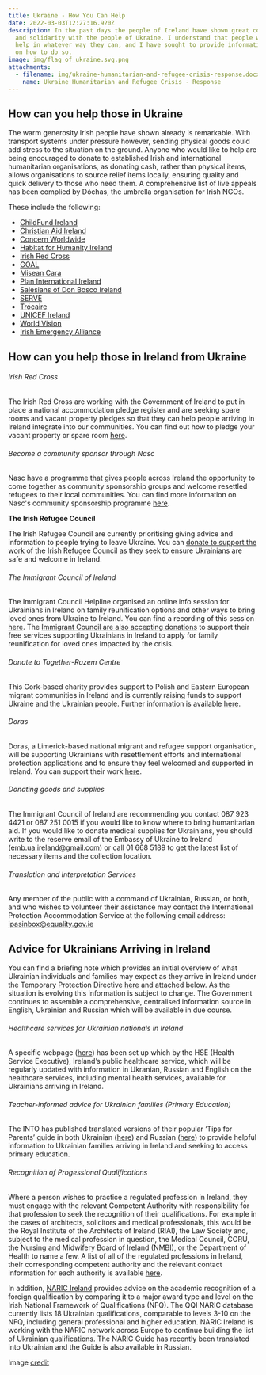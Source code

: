 ```yaml
---
title: Ukraine - How You Can Help
date: 2022-03-03T12:27:16.920Z
description: In the past days the people of Ireland have shown great compassion
  and solidarity with the people of Ukraine. I understand that people want to
  help in whatever way they can, and I have sought to provide information below
  on how to do so.
image: img/flag_of_ukraine.svg.png
attachments:
  - filename: img/ukraine-humanitarian-and-refugee-crisis-response.docx
    name: Ukraine Humanitarian and Refugee Crisis - Response
---
```

## How can you help those in Ukraine

The warm generosity Irish people have shown already is remarkable. With transport systems under pressure however, sending physical goods could add stress to the situation on the ground. Anyone who would like to help are being encouraged to donate to established Irish and international humanitarian organisations, as donating cash, rather than physical items, allows organisations to source relief items locally, ensuring quality and quick delivery to those who need them. A comprehensive list of live appeals has been complied by Dóchas, the umbrella organisation for Irish NGOs.

These include the following:

* [ChildFund Ireland](https://www.childfund.ie/ukraine-appeal/)
* [Christian Aid Ireland](https://www.christianaid.ie/emergencies/ukraine-crisis-appeal)
* [Concern Worldwide](https://www.concern.net/)
* [Habitat for Humanity Ireland](https://www.habitatireland.ie/ukraine/)
* [Irish Red Cross](https://www.redcross.ie/)
* [GOAL](https://www.goalglobal.org/)
* [Misean Cara](https://www.miseancara.ie/)
* [Plan International Ireland](https://www.plan.ie/?gclid=CjwKCAiApfeQBhAUEiwA7K_UHzF1tsxrlwCv-MsU6xxtnTCRfbxgvse4W5Ff0dgprIKUKzxVvRyfqRoCtgIQAvD_BwE)
* [Salesians of Don Bosco Ireland](https://www.salesiansireland.ie/)
* [SERVE](https://serve.ie/solidarity-with-ukraine/)
* [Trócaire](https://www.trocaire.org/)
* [UNICEF Ireland](https://www.unicef.ie/)
* [World Vision](https://www.worldvision.ie/support/campaign/ukraine-crisis/)
* [Irish Emergency Alliance](https://irishemergencyalliance.org/ukraine-appeal)

## How can you help those in Ireland from Ukraine

###### Irish Red Cross

The Irish Red Cross are working with the Government of Ireland to put in place a national accommodation pledge register and are seeking spare rooms and vacant property pledges so that they can help people arriving in Ireland integrate into our communities. You can find out how to pledge your vacant property or spare room [here](https://registerofpledges.redcross.ie/#/).

###### Become a community sponsor through Nasc

Nasc have a programme that gives people across Ireland the opportunity to come together as community sponsorship groups and welcome resettled refugees to their local communities. You can find more information on Nasc's community sponsorship programme [here](https://nascireland.org/communitysponsorship).

**The Irish Refugee Council**

The Irish Refugee Council are currently prioritising giving advice and information to people trying to leave Ukraine. You can [donate to support the work](https://www.irishrefugeecouncil.ie/Appeal/support-refugees-from-ukraine) of the Irish Refugee Council as they seek to ensure Ukrainians are safe and welcome in Ireland.

###### The Immigrant Council of Ireland

The Immigrant Council Helpline organised an online info session for Ukrainians in Ireland on family reunification options and other ways to bring loved ones from Ukraine to Ireland. You can find a recording of this session [here](https://www.immigrantcouncil.ie/news/online-information-session-immigration-options-ukrainians-ireland). The [Immigrant Council are also accepting donations](https://www.immigrantcouncil.ie/donate) to support their free services supporting Ukrainians in Ireland to apply for family reunification for loved ones impacted by the crisis.

###### Donate to Together-Razem Centre

This Cork-based charity provides support to Polish and Eastern European migrant communities in Ireland and is currently raising funds to support Ukraine and the Ukrainian people. Further information is available [here](https://donorbox.org/plea-for-support-to-purchase-medical-supplies-for-the-ukrainian-people).

###### Doras

Doras, a Limerick-based national migrant and refugee support organisation, will be supporting Ukrainians with resettlement efforts and international protection applications and to ensure they feel welcomed and supported in Ireland. You can support their work [here](https://doras.org/about-us/support-our-work/#donate-section).

###### Donating goods and supplies

The Immigrant Council of Ireland are recommending you contact 087 923 4421 or 087 251 0015 if you would like to know where to bring humanitarian aid. If you would like to donate medical supplies for Ukrainians, you should write to the reserve email of the Embassy of Ukraine to Ireland ([emb.ua.ireland@gmail.com](mailto:emb.ua.ireland@gmail.com)) or call 01 668 5189 to get the latest list of necessary items and the collection location.

###### Translation and Interpretation Services

Any member of the public with a command of Ukrainian, Russian, or both, and who wishes to volunteer their assistance may contact the International Protection Accommodation Service at the following email address: ipasinbox@equality.gov.ie

## Advice for Ukrainians Arriving in Ireland

You can find a briefing note which provides an initial overview of what Ukrainian individuals and families may expect as they arrive in Ireland under the Temporary Protection Directive [here](https://neasahourigan.com/img/ukraine-humanitarian-and-refugee-crisis-response.docx) and attached below. As the situation is evolving this information is subject to change. The Government continues to assemble a comprehensive, centralised information source in English, Ukrainian and Russian which will be available in due course.

###### Healthcare services for Ukrainian nationals in Ireland

A specific webpage ([](https://eur04.safelinks.protection.outlook.com/?url=http%3A%2F%2Fwww.hse.ie%2FUkraine&data=04%7C01%7Cneasa.hourigan%40oireachtas.ie%7C42d83f9d1eae4e1d5ffe08da13ec6d18%7Cce71ecf00b9747b2966cb4ecc8db23f2%7C0%7C0%7C637844203410369726%7CUnknown%7CTWFpbGZsb3d8eyJWIjoiMC4wLjAwMDAiLCJQIjoiV2luMzIiLCJBTiI6Ik1haWwiLCJXVCI6Mn0%3D%7C3000&sdata=xDPSs%2Fr7zQGaD9t5sgrlVleyoaEGGtyzROsgRuq6%2BD8%3D&reserved=0)[here](www.hse.ie/Ukraine)) has been set up which by the HSE (Health Service Executive), Ireland’s public healthcare service, which will be regularly updated with information in Ukranian, Russian and English on the healthcare services, including mental health services, available for Ukrainians arriving in Ireland.

###### Teacher-informed advice for Ukrainian families (Primary Education)

The INTO has published translated versions of their popular ‘Tips for Parents’ guide in both Ukrainian ([here](https://www.into.ie/app/uploads/2022/03/2022-Your-Child-in-the-Primary-School-Tips-for-Parents-Ukrainian-Language.pdf)) and Russian ([here](https://www.into.ie/app/uploads/2022/03/2022-Your-Child-in-the-Primary-School-Tips-for-Parents-Russian-Language.pdf)) to provide helpful information to Ukrainian families arriving in Ireland and seeking to access primary education.

###### Recognition of Progessional Qualifications

Where a person wishes to practice a regulated profession in Ireland, they must engage with the relevant Competent Authority with responsibility for that profession to seek the recognition of their qualifications. For example in the cases of architects, solicitors and medical professionals, this would be the Royal Institute of the Architects of Ireland (RIAI), the Law Society and, subject to the medical profession in question, the Medical Council, CORU, the Nursing and Midwifery Board of Ireland (NMBI), or the Department of Health to name a few. A list of all of the regulated professions in Ireland, their corresponding competent authority and the relevant contact information for each authority is available [here](https://www.gov.ie/pdf/?file=https://assets.gov.ie/123679/f3dc868b-f95a-42fe-87b3-531983e3bd1f.pdf#page=null).

In addition, [NARIC Ireland](https://qsearch.qqi.ie/WebPart/Search?searchtype=recognitions) provides advice on the academic recognition of a foreign qualification by comparing it to a major award type and level on the Irish National Framework of Qualifications (NFQ). The QQI NARIC database currently lists 18 Ukrainian qualifications, comparable to levels 3-10 on the NFQ, including general professional and higher education. NARIC Ireland is working with the NARIC network across Europe to continue building the list of Ukrainian qualifications. The NARIC Guide has recently been translated into Ukrainian and the Guide is also available in Russian.

Image [credit](https://commons.wikimedia.org/wiki/File:Flag_of_Ukraine.svg)